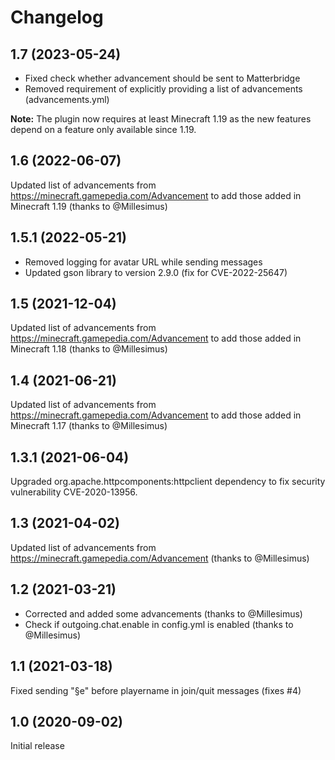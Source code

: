# Changelog

## 1.7 (2023-05-24)

* Fixed check whether advancement should be sent to Matterbridge
* Removed requirement of explicitly providing a list of advancements (advancements.yml)

**Note:** The plugin now requires at least Minecraft 1.19 as the new features depend on a feature only available since 1.19.

## 1.6 (2022-06-07)

Updated list of advancements from https://minecraft.gamepedia.com/Advancement to add those added in Minecraft 1.19 (thanks to @Millesimus)

## 1.5.1 (2022-05-21)

* Removed logging for avatar URL while sending messages
* Updated gson library to version 2.9.0 (fix for CVE-2022-25647)

## 1.5 (2021-12-04)

Updated list of advancements from https://minecraft.gamepedia.com/Advancement to add those added in Minecraft 1.18 (thanks to @Millesimus)

## 1.4 (2021-06-21)

Updated list of advancements from https://minecraft.gamepedia.com/Advancement to add those added in Minecraft 1.17 (thanks to @Millesimus)

## 1.3.1 (2021-06-04)

Upgraded org.apache.httpcomponents:httpclient dependency to fix security vulnerability CVE-2020-13956.

## 1.3 (2021-04-02)

Updated list of advancements from https://minecraft.gamepedia.com/Advancement (thanks to @Millesimus)

## 1.2 (2021-03-21)

* Corrected and added some advancements (thanks to @Millesimus)
* Check if outgoing.chat.enable in config.yml is enabled (thanks to @Millesimus)

## 1.1 (2021-03-18)

Fixed sending "§e" before playername in join/quit messages (fixes #4)

## 1.0 (2020-09-02)

Initial release